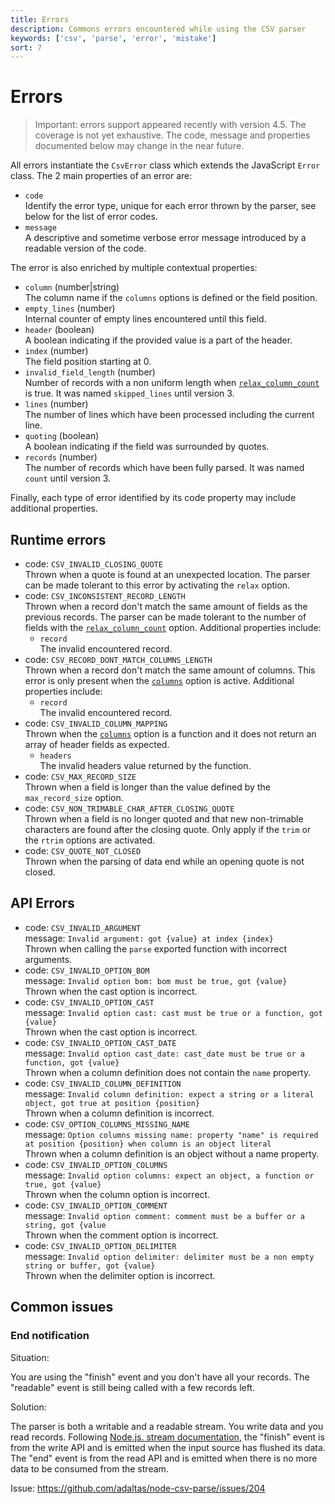 ```yaml
---
title: Errors
description: Commons errors encountered while using the CSV parser
keywords: ['csv', 'parse', 'error', 'mistake']
sort: 7
---
```


# Errors

> Important: errors support appeared recently with version 4.5. The coverage is not yet exhaustive. The code, message and properties documented below may change in the near future.

All errors instantiate the `CsvError` class which extends the JavaScript `Error` class. The 2 main properties of an error are:

* `code`   
  Identify the error type, unique for each error thrown by the parser, see below for the list of error codes.
* `message`   
  A descriptive and sometime verbose error message introduced by a readable version of the code.

The error is also enriched by multiple contextual properties:

* `column` (number|string)   
  The column name if the `columns` options is defined or the field position.
* `empty_lines` (number)   
  Internal counter of empty lines encountered until this field.
* `header` (boolean)   
  A boolean indicating if the provided value is a part of the header.
* `index` (number)   
  The field position starting at 0.
* `invalid_field_length` (number)   
  Number of records with a non uniform length when [`relax_column_count`](/parse/options/relax_column_count/) is true. It was named `skipped_lines` until version 3.
* `lines` (number)   
  The number of lines which have been processed including the current line.
* `quoting` (boolean)   
  A boolean indicating if the field was surrounded by quotes.
* `records` (number)   
  The number of records which have been fully parsed. It was named `count` until version 3.

Finally, each type of error identified by its code property may include additional properties.

## Runtime errors

* code: `CSV_INVALID_CLOSING_QUOTE`   
  Thrown when a quote is found at an unexpected location. The parser can be made tolerant to this error by activating the `relax` option.
* code: `CSV_INCONSISTENT_RECORD_LENGTH`   
  Thrown when a record don't match the same amount of fields as the previous records. The parser can be made tolerant to the number of fields with the [`relax_column_count`](/parse/options/relax_column_count/) option. Additional properties include:
  * `record`   
    The invalid encountered record.
* code: `CSV_RECORD_DONT_MATCH_COLUMNS_LENGTH`   
  Thrown when a record don't match the same amount of columns. This error is only present when the [`columns`](/parse/options/columns/) option is active. Additional properties include:
  * `record`   
    The invalid encountered record.
* code: `CSV_INVALID_COLUMN_MAPPING`   
  Thrown when the [`columns`](/parse/options/columns/) option is a function and it does not return an array of header fields as expected.
  * `headers`   
    The invalid headers value returned by the function.
* code: `CSV_MAX_RECORD_SIZE`   
  Thrown when a field is longer than the value defined by the `max_record_size` option.
* code: `CSV_NON_TRIMABLE_CHAR_AFTER_CLOSING_QUOTE`   
  Thrown when a field is no longer quoted and that new non-trimable characters are found after the closing quote. Only apply if the `trim` or the `rtrim` options are activated.
* code: `CSV_QUOTE_NOT_CLOSED`   
  Thrown when the parsing of data end while an opening quote is not closed.

## API Errors

* code: `CSV_INVALID_ARGUMENT`   
  message: `Invalid argument: got {value} at index {index}`   
  Thrown when calling the `parse` exported function with incorrect arguments.
* code: `CSV_INVALID_OPTION_BOM`   
  message: `Invalid option bom: bom must be true, got {value}`   
  Thrown when the cast option is incorrect.
* code: `CSV_INVALID_OPTION_CAST`   
  message: `Invalid option cast: cast must be true or a function, got {value}`   
  Thrown when the cast option is incorrect.
* code: `CSV_INVALID_OPTION_CAST_DATE`   
  message: `Invalid option cast_date: cast_date must be true or a function, got {value}`   
  Thrown when a column definition does not contain the `name` property.
* code: `CSV_INVALID_COLUMN_DEFINITION`  
  message: `Invalid column definition: expect a string or a literal object, got true at position {position}`   
  Thrown when a column definition is incorrect.
* code: `CSV_OPTION_COLUMNS_MISSING_NAME`   
  message: `Option columns missing name: property "name" is required at position {position} when column is an object literal`   
  Thrown when a column definition is an object without a name property.
* code: `CSV_INVALID_OPTION_COLUMNS`   
  message: `Invalid option columns: expect an object, a function or true, got {value}`   
  Thrown when the column option is incorrect.
* code: `CSV_INVALID_OPTION_COMMENT`   
  message: `Invalid option comment: comment must be a buffer or a string, got {value`   
  Thrown when the comment option is incorrect.
* code: `CSV_INVALID_OPTION_DELIMITER`   
  message: `Invalid option delimiter: delimiter must be a non empty string or buffer, got {value}`    
  Thrown when the delimiter option is incorrect.

## Common issues

### End notification

Situation:

You are using the "finish" event and you don't have all your records. The "readable" event is still being called with a few records left.

Solution:

The parser is both a writable and a readable stream. You write data and you read records. Following [Node.js. stream documentation](https://nodejs.org/api/stream.html), the "finish" event is from the write API and is emitted when the input source has flushed its data. The "end" event is from the read API and is emitted when there is no more data to be consumed from the stream.

Issue: https://github.com/adaltas/node-csv-parse/issues/204
